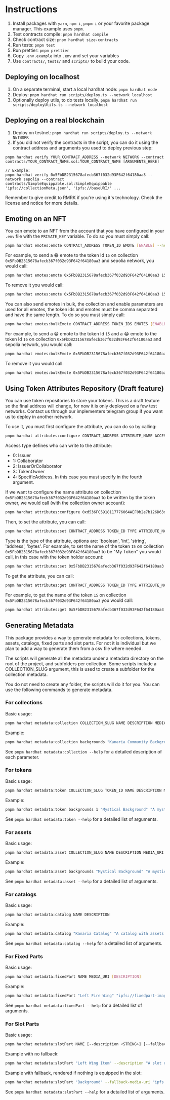 # Instructions

1. Install packages with `yarn`, `npm i`, `pnpm i` or your favorite package manager. This example uses `pnpm`.
2. Test contracts compile: `pnpm hardhat compile`
3. Check contract size: `pnpm hardhat size-contracts`
4. Run tests: `pnpm test`
5. Run prettier: `pnpm prettier`
6. Copy `.env.example` into `.env` and set your variables
7. Use `contracts/`, `tests/` and `scripts/` to build your code.

## Deploying on localhost

1. On a separate terminal, start a local hardhat node: `pnpm hardhat node`
2. Deploy: `pnpm hardhat run scripts/deploy.ts --network localhost`
3. Optionally deploy utils, to do tests locally. `pnpm hardhat run scripts/deployUtils.ts --network localhost`

## Deploying on a real blockchain

1. Deploy on testnet: `pnpm hardhat run scripts/deploy.ts --network NETWORK`
2. If you did not verify the contracts in the script, you can do it using the contract address and arguments you used to deploy previous step:

```
pnpm hardhat verify YOUR_CONTRACT_ADDRESS --network NETWORK --contract contracts/YOUR_CONTRACT_NAME.sol:YOUR_CONTRACT_NAME [ARGUMENTS_HERE]

// Example:
pnpm hardhat verify 0x5FbDB2315678afecb367f032d93F642f64180aa3 --network sepolia --contract contracts/SimpleEquippable.sol:SimpleEquippable 'ipfs://collectionMeta.json', 'ipfs://baseURI/' ...
```

Remember to give credit to RMRK if you're using it's technology. Check the license and notice for more details.

## Emoting on an NFT

You can emote to an NFT from the account that you have configured in your `.env` file with the `PRIVATE_KEY` variable. To do so you must simply call:

```bash copy
pnpm hardhat emotes:emote CONTRACT_ADDRESS TOKEN_ID EMOTE [ENABLE] --network NETWORK
```

For example, to send a 😁 emote to the token Id `15` on collection `0x5FbDB2315678afecb367f032d93F642f64180aa3` and sepolia network, you would call:

```bash copy
pnpm hardhat emotes:emote 0x5FbDB2315678afecb367f032d93F642f64180aa3 15 '😁' --network sepolia
```

To remove it you would call:

```bash copy
pnpm hardhat emotes:emote 0x5FbDB2315678afecb367f032d93F642f64180aa3 15 😁 false --network sepolia
```

You can also send emotes in bulk, the collection and enable parameters are used for all emotes, the token ids and emotes must be comma separated and have the same length. To do so you must simply call:

```bash copy
pnpm hardhat emotes:bulkEmote CONTRACT_ADDRESS TOKEN_IDS EMOTES [ENABLE] --network NETWORK
```

For example, to send a 😁 emote to the token Id `15` and a 😂 emote to the token Id `16` on collection `0x5FbDB2315678afecb367f032d93F642f64180aa3` and sepolia network, you would call:

```bash copy
pnpm hardhat emotes:bulkEmote 0x5FbDB2315678afecb367f032d93F642f64180aa3 '15,16' '😁,😂' --network sepolia
```

To remove it you would call:

```bash copy
pnpm hardhat emotes:bulkEmote 0x5FbDB2315678afecb367f032d93F642f64180aa3 '15,16' '😁,😂' false --network sepolia
```

## Using Token Attributes Repository (Draft feature)

You can use token repositories to store your tokens. This is a draft feature so the final address will change, for now it is only deployed on a few test networks. Contact us through our implementers telegram group if you want us to deploy in another network.

To use it, you must first configure the attribute, you can do so by calling:

```bash copy
pnpm hardhat attributes:configure CONTRACT_ADDRESS ATTRIBUTE_NAME ACCESS_TYPE [SPECIFIC_ADDRESS] --network NETWORK
```

Access type defines who can write to the attribute:

- 0: Issuer
- 1: Collaborator
- 2: IssuerOrCollaborator
- 3: TokenOwner
- 4: SpecificAddress. In this case you must specify in the fourth argument.

If we want to configure the name attribute on collection `0x5FbDB2315678afecb367f032d93F642f64180aa3` to be written by the token owner, we would call (with the collection owner account):

```bash copy
pnpm hardhat attributes:configure 0xd536FC5918117776064AEF0b2e7b126D63d697F3 name 3 --network baseSepolia
```

Then, to set the attribute, you can call:

```bash copy
pnpm hardhat attributes:set CONTRACT_ADDRESS TOKEN_ID TYPE ATTRIBUTE_NAME ATTRIBUTE_VALUE --network NETWORK
```

Type is the type of the attribute, options are: 'boolean', 'int', 'string', 'address', 'bytes'. For example, to set the name of the token `15` on collection `0x5FbDB2315678afecb367f032d93F642f64180aa3` to be "My Token" you would call, in this case with the token holder account:

```bash copy
pnpm hardhat attributes:set 0x5FbDB2315678afecb367f032d93F642f64180aa3 15 string name 'My Token' --network sepolia
```

To get the attribute, you can call:

```bash copy
pnpm hardhat attributes:get CONTRACT_ADDRESS TOKEN_ID TYPE ATTRIBUTE_NAME --network NETWORK
```

For example, to get the name of the token `15` on collection `0x5FbDB2315678afecb367f032d93F642f64180aa3` you would call:

```bash copy
pnpm hardhat attributes:get 0x5FbDB2315678afecb367f032d93F642f64180aa3 15 string name --network sepolia
```

## Generating Metadata

This package provides a way to generate metadata for collections, tokens, assets, catalogs, fixed parts and slot parts. For not it is individual but we plan to add a way to generate them from a csv file where needed.

The scripts will generate all the metadata under a metadata directory on the root of the project, and subfolders per collection. Some scripts include a COLLECTION_SLUG argument, this is used to create a subfolder for the collection metadata.

You do not need to create any folder, the scripts will do it for you. You can use the following commands to generate metadata.

### For collections

Basic usage:

```bash copy
pnpm hardhat metadata:collection COLLECTION_SLUG NAME DESCRIPTION MEDIA_URI [--animation-uri <STRING>] [--external-uri <STRING>] [--license <STRING>] [--license-uri <STRING>] [--tags <STRING>] [--thumbnail-uri <STRING>]
```

Example:

```bash copy
pnpm hardhat metadata:collection backgrounds "Kanaria Community Backgrounds" "Created by 3 artists" "ipfs://collection-image-uri" --thumbnail-uri "ipfs://collection-image-thumb-uri"
```

See `pnpm hardhat metadata:collection --help` for a detailed description of each parameter.

### For tokens

Basic usage:

```bash copy
pnpm hardhat metadata:token COLLECTION_SLUG TOKEN_ID NAME DESCRIPTION MEDIA_URI [--animation-uri <STRING>] [--attributes <STRING>] [--external-uri <STRING>] [--license <STRING>] [--license-uri <STRING>] [--thumbnail-uri <STRING>]
```

Example:

```bash copy
pnpm hardhat metadata:token backgrounds 1 "Mystical Background" "A mystical background" "ipfs://token-image-uri" --attributes "Max units:number:1,Artist:string:winner"
```

See `pnpm hardhat metadata:token --help` for a detailed list of arguments.

### For assets

Basic usage:

```bash copy
pnpm hardhat metadata:asset COLLECTION_SLUG NAME DESCRIPTION MEDIA_URI [--attributes <STRING>] [--external-uri <STRING>] [--license <STRING>] [--license-uri <STRING>] [--thumbnail-uri <STRING>]
```

Example:

```bash copy
pnpm hardhat metadata:asset backgrounds "Mystical Background" "A mystical background" "ipfs://token-image-uri" --attributes "Max units:number:1,Artist:string:winner"
```

See `pnpm hardhat metadata:asset --help` for a detailed list of arguments.

### For catalogs

Basic usage:

```bash copy
pnpm hardhat metadata:catalog NAME DESCRIPTION
```

Example:

```bash copy
pnpm hardhat metadata:catalog "Kanaria Catalog" "A catalog with assets of mystical creatures"
```

See `pnpm hardhat metadata:catalog --help` for a detailed list of arguments.

### For Fixed Parts

Basic usage:

```bash copy
pnpm hardhat metadata:fixedPart NAME MEDIA_URI [DESCRIPTION]
```

Example:

```bash copy
pnpm hardhat metadata:fixedPart "Left Fire Wing" "ipfs://fixedpart-image-uri"
```

See `pnpm hardhat metadata:fixedPart --help` for a detailed list of arguments.

### For Slot Parts

Basic usage:

```bash copy
pnpm hardhat metadata:slotPart NAME [--description <STRING>] [--fallback-media-uri <STRING>]
```

Example with no fallback:

```bash copy
pnpm hardhat metadata:slotPart "Left Wing Item" --description "A slot on the left wing to hold items"
```

Example with fallback, rendered if nothing is equipped in the slot:

```bash copy
pnpm hardhat metadata:slotPart "Background" --fallback-media-uri "ipfs://fallback-image-uri"
```

See `pnpm hardhat metadata:slotPart --help` for a detailed list of arguments.
